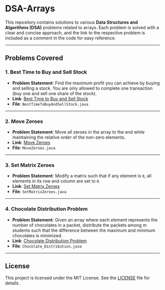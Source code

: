 # DSA-Arrays
This repository contains solutions to various **Data Structures and Algorithms (DSA)** problems related to arrays. Each problem is solved with a clear and concise approach, and the link to the respective problem is included as a comment in the code for easy reference.

---

## **Problems Covered**

### 1. Best Time to Buy and Sell Stock
   - **Problem Statement**: Find the maximum profit you can achieve by buying and selling a stock. You are only allowed to complete one transaction (buy one and sell one share of the stock).
   - **Link**: [Best Time to Buy and Sell Stock](https://leetcode.com/problems/best-time-to-buy-and-sell-stock/)
   - **File**: `BestTimeToBuyAndSellStock.java`

---

### 2. Move Zeroes
   - **Problem Statement**: Move all zeroes in the array to the end while maintaining the relative order of the non-zero elements.
   - **Link**: [Move Zeroes](https://leetcode.com/problems/move-zeroes/)
   - **File**: `MoveZeroes.java`

---

### 3. Set Matrix Zeroes
   - **Problem Statement**: Modify a matrix such that if any element is `0`, all elements in its row and column are set to `0`.
   - **Link**: [Set Matrix Zeroes](https://leetcode.com/problems/set-matrix-zeroes/)
   - **File**: `SetMatrixZeroes.java`

---

### 4. Chocolate Distribution Problem
   - **Problem Statement**: Given an array where each element represents the number of chocolates in a packet, distribute the packets among m students such that the difference between the maximum and minimum chocolates is minimized.
   - **Link**: [Chocolate Distribution Problem](https://www.geeksforgeeks.org/problems/chocolate-distribution-problem3825/1)
   - **File**: `Chocolate_Distribution.java`

---

## **License**
This project is licensed under the MIT License. See the [LICENSE](LICENSE) file for details.

